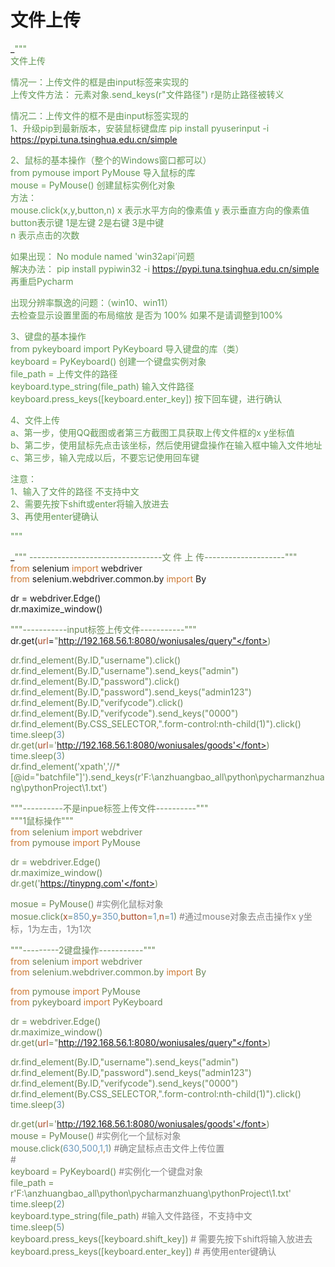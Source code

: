 # 文件上传

_<font style="color:#629755;">"""  
文件上传  
  
情况一：上传文件的框是由input标签来实现的  
上传文件方法： 元素对象.send_keys(r"文件路径")   r是防止路径被转义  
  
  
情况二：上传文件的框不是由input标签实现的  
1、升级pip到最新版本，安装鼠标键盘库   pip install pyuserinput -i https://pypi.tuna.tsinghua.edu.cn/simple  
  
2、鼠标的基本操作（整个的Windows窗口都可以）  
from pymouse import PyMouse           导入鼠标的库  
mouse = PyMouse()                     创建鼠标实例化对象  
方法：  
mouse.click(x,y,button,n)     x 表示水平方向的像素值    y 表示垂直方向的像素值  
button表示键   1是左键   2是右键   3是中键  
n  表示点击的次数  
  
如果出现： No module named 'win32api’问题  
解决办法： pip install pypiwin32 -i https://pypi.tuna.tsinghua.edu.cn/simple  
再重启Pycharm  
  
出现分辨率飘逸的问题：（win10、win11）  
去检查显示设置里面的布局缩放 是否为 100%  如果不是请调整到100%  
  
  
  
3、键盘的基本操作  
from pykeyboard import PyKeyboard         导入键盘的库（类）  
keyboard = PyKeyboard()                   创建一个键盘实例对象  
file_path =                               上传文件的路径  
keyboard.type_string(file_path)           输入文件路径  
keyboard.press_keys([keyboard.enter_key])       按下回车键，进行确认  
  
  
4、文件上传  
a、第一步，使用QQ截图或者第三方截图工具获取上传文件框的x y坐标值  
b、第二步，使用鼠标先点击该坐标，然后使用键盘操作在输入框中输入文件地址  
c、第三步，输入完成以后，不要忘记使用回车键  
  
注意：  
1、输入了文件的路径  不支持中文  
2、需要先按下shift或enter将输入放进去  
3、再使用enter键确认  
  
"""  
  
</font>_<font style="color:#6a8759;">""" ---------------------------------文        件      上      传--------------------"""  
</font><font style="color:#cc7832;">from </font>selenium <font style="color:#cc7832;">import </font>webdriver  
<font style="color:#cc7832;">from </font>selenium.webdriver.common.by <font style="color:#cc7832;">import </font>By  
  
dr = webdriver.Edge()  
dr.maximize_window()  
  
<font style="color:#6a8759;">"""-----------input标签上传文件-----------"""  
</font>dr.get(<font style="color:#aa4926;">url</font>=<font style="color:#6a8759;">"http://192.168.56.1:8080/woniusales/query"</font>)  
  
dr.find_element(By.ID<font style="color:#cc7832;">,</font><font style="color:#6a8759;">"username"</font>).click()  
dr.find_element(By.ID<font style="color:#cc7832;">,</font><font style="color:#6a8759;">"username"</font>).send_keys(<font style="color:#6a8759;">"admin"</font>)  
dr.find_element(By.ID<font style="color:#cc7832;">,</font><font style="color:#6a8759;">"password"</font>).click()  
dr.find_element(By.ID<font style="color:#cc7832;">,</font><font style="color:#6a8759;">"password"</font>).send_keys(<font style="color:#6a8759;">"admin123"</font>)  
dr.find_element(By.ID<font style="color:#cc7832;">,</font><font style="color:#6a8759;">"verifycode"</font>).click()  
dr.find_element(By.ID<font style="color:#cc7832;">,</font><font style="color:#6a8759;">"verifycode"</font>).send_keys(<font style="color:#6a8759;">"0000"</font>)  
dr.find_element(By.CSS_SELECTOR<font style="color:#cc7832;">,</font><font style="color:#6a8759;">".form-control:nth-child(1)"</font>).click()  
time.sleep(<font style="color:#6897bb;">3</font>)  
dr.get(<font style="color:#aa4926;">url</font>=<font style="color:#6a8759;">'http://192.168.56.1:8080/woniusales/goods'</font>)  
time.sleep(<font style="color:#6897bb;">3</font>)  
dr.find_element(<font style="color:#6a8759;">'xpath'</font><font style="color:#cc7832;">,</font><font style="color:#6a8759;">'//*[@id="batchfile"]'</font>).send_keys(<font style="color:#6a8759;">r'F:\anzhuangbao_all\python\pycharmanzhuang\pythonProject\1.txt'</font>)  
  
<font style="color:#6a8759;">"""----------不是inpue标签上传文件----------"""  
"""1鼠标操作"""  
</font><font style="color:#cc7832;">from </font>selenium <font style="color:#cc7832;">import </font>webdriver  
<font style="color:#cc7832;">from </font>pymouse <font style="color:#cc7832;">import </font>PyMouse  
  
dr = webdriver.Edge()  
dr.maximize_window()  
dr.get(<font style="color:#6a8759;">'https://tinypng.com'</font>)  
  
mosue = PyMouse()   <font style="color:#808080;">#实例化鼠标对象  
</font>mosue.click(<font style="color:#aa4926;">x</font>=<font style="color:#6897bb;">850</font><font style="color:#cc7832;">,</font><font style="color:#aa4926;">y</font>=<font style="color:#6897bb;">350</font><font style="color:#cc7832;">,</font><font style="color:#aa4926;">button</font>=<font style="color:#6897bb;">1</font><font style="color:#cc7832;">,</font><font style="color:#aa4926;">n</font>=<font style="color:#6897bb;">1</font>)  <font style="color:#808080;">#通过mouse对象去点击操作x y坐标，1为左击，1为1次  
  
</font><font style="color:#6a8759;">"""---------2键盘操作-----------"""  
</font><font style="color:#cc7832;">from </font>selenium <font style="color:#cc7832;">import </font>webdriver  
<font style="color:#cc7832;">from </font>selenium.webdriver.common.by <font style="color:#cc7832;">import </font>By

<font style="color:#cc7832;">from </font>pymouse <font style="color:#cc7832;">import </font>PyMouse  
<font style="color:#cc7832;">from </font>pykeyboard <font style="color:#cc7832;">import </font>PyKeyboard  
  
dr = webdriver.Edge()  
dr.maximize_window()  
dr.get(<font style="color:#aa4926;">url</font>=<font style="color:#6a8759;">"http://192.168.56.1:8080/woniusales/query"</font>)  
  
dr.find_element(By.ID<font style="color:#cc7832;">,</font><font style="color:#6a8759;">"username"</font>).send_keys(<font style="color:#6a8759;">"admin"</font>)  
dr.find_element(By.ID<font style="color:#cc7832;">,</font><font style="color:#6a8759;">"password"</font>).send_keys(<font style="color:#6a8759;">"admin123"</font>)  
dr.find_element(By.ID<font style="color:#cc7832;">,</font><font style="color:#6a8759;">"verifycode"</font>).send_keys(<font style="color:#6a8759;">"0000"</font>)  
dr.find_element(By.CSS_SELECTOR<font style="color:#cc7832;">,</font><font style="color:#6a8759;">".form-control:nth-child(1)"</font>).click()  
time.sleep(<font style="color:#6897bb;">3</font>)  
  
dr.get(<font style="color:#aa4926;">url</font>=<font style="color:#6a8759;">'http://192.168.56.1:8080/woniusales/goods'</font>)  
mouse = PyMouse()                <font style="color:#808080;">#实例化一个鼠标对象  
</font>mouse.click(<font style="color:#6897bb;">630</font><font style="color:#cc7832;">,</font><font style="color:#6897bb;">500</font><font style="color:#cc7832;">,</font><font style="color:#6897bb;">1</font><font style="color:#cc7832;">,</font><font style="color:#6897bb;">1</font>)         <font style="color:#808080;">#确定鼠标点击文件上传位置  
</font><font style="color:#808080;">#  
</font>keyboard = PyKeyboard()           <font style="color:#808080;">#实例化一个键盘对象  
</font>file_path = <font style="color:#6a8759;">r'F:\anzhuangbao_all\python\pycharmanzhuang\pythonProject\1.txt'  
</font>time.sleep(<font style="color:#6897bb;">2</font>)  
keyboard.type_string(file_path)   <font style="color:#808080;">#输入文件路径，不支持中文  
</font>time.sleep(<font style="color:#6897bb;">5</font>)  
keyboard.press_keys([keyboard.shift_key])  <font style="color:#808080;"># 需要先按下shift将输入放进去  
</font>keyboard.press_keys([keyboard.enter_key])  <font style="color:#808080;"># 再使用enter键确认  
  
  
  
  
  
  
  
</font>

